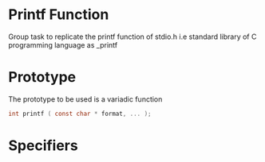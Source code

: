 # Printf Function
Group task to replicate the printf function of stdio.h i.e standard library of C programming language as _printf

# Prototype
The prototype to be used is a variadic function

```` c
int printf ( const char * format, ... );
````
# Specifiers
